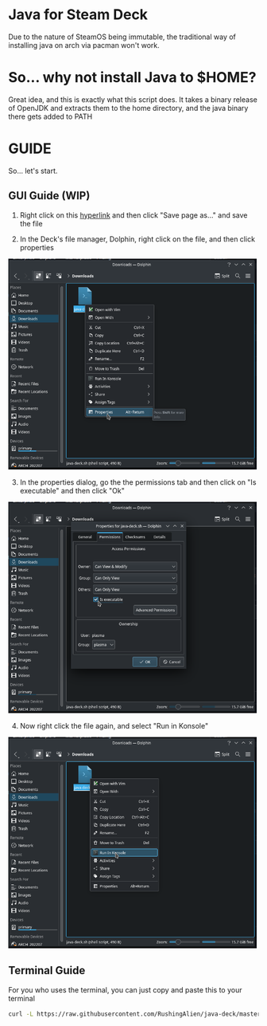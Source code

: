 # Java for Steam Deck
Due to the nature of SteamOS being immutable, the traditional way of installing java on arch via pacman won't work.

# So... why not install Java to $HOME?
Great idea, and this is exactly what this script does. It takes a binary release of OpenJDK and extracts them to the home directory, and the java binary there gets added to PATH

# GUIDE
So... let's start.

## GUI Guide (WIP)
1. Right click on this [hyperlink](https://raw.githubusercontent.com/RushingAlien/java-deck/master/java-deck.sh) and then click "Save page as..." and save the file

2. In the Deck's file manager, Dolphin, right click on the file, and then click properties
<img src=assets/properties.png width="500">

3. In the properties dialog, go the the permissions tab and then click on "Is executable" and then click "Ok"
<img src=assets/executable.png width="500">

4. Now right click the file again, and select "Run in Konsole"
<img src="assets/run in konsole.png" width="500">

## Terminal Guide
For you who uses the terminal, you can just copy and paste this to your terminal 
```bash
curl -L https://raw.githubusercontent.com/RushingAlien/java-deck/master/java-deck.sh | bash
```